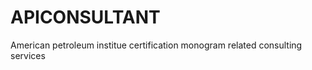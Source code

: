 APICONSULTANT
=============

American petroleum institue certification monogram related consulting services
